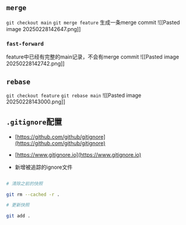 ## `merge`
`git checkout main`
`git merge feature`
生成一条merge commit
![[Pasted image 20250228142647.png]]

### `fast-forward`
feature中已经有完整的main记录，不会有merge commit
![[Pasted image 20250228142742.png]]

## `rebase`
`git checkout feature`
`git rebase main`
![[Pasted image 20250228143000.png]]



## `.gitignore`配置

- [https://github.com/github/gitignore](https://github.com/github/gitignore)

- [https://www.gitignore.io](https://www.gitignore.io)

- 新增被追踪的ignore文件

```bash

# 清除之前的快照

git rm --cached -r .

# 更新快照

git add .

```